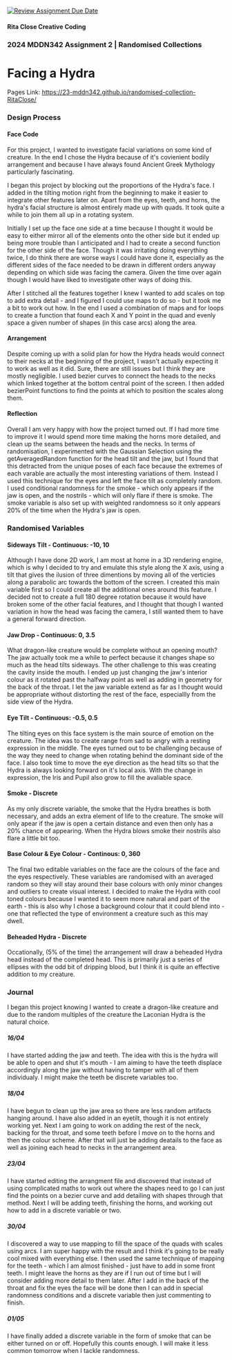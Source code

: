 [![Review Assignment Due Date](https://classroom.github.com/assets/deadline-readme-button-24ddc0f5d75046c5622901739e7c5dd533143b0c8e959d652212380cedb1ea36.svg)](https://classroom.github.com/a/uYb6fuja)
#### Rita Close Creative Coding
### 2024 MDDN342 Assignment 2 | Randomised Collections
# Facing a Hydra
Pages Link: https://23-mddn342.github.io/randomised-collection-RitaClose/

### Design Process

#### Face Code
For this project, I wanted to investigate facial variations on some kind of creature. In the end I chose the Hydra because of it's covienient bodily arrangement and because I have always found Ancient Greek Mythology particularly fascinating.

I began this project by blocking out the proportions of the Hydra's face. I added in the tilting motion right from the beginning to make it easier to integrate other features later on. Apart from the eyes, teeth, and horns, the hydra's facial structure is almost entirely made up with quads. It took quite a while to join them all up in a rotating system.

Initially I set up the face one side at a time because I thought it would be easy to either mirror all of the elements onto the other side but it ended up being more trouble than I anticipated and I had to create a second function for the other side of the face. Though it was irritating doing everything twice, I do think there are worse ways I could have done it, especially as the different sides of the face needed to be drawn in different orders anyway depending on which side was facing the camera. Given the time over again though I would have liked to investigate other ways of doing this.

After I stitched all the features together I knew I wanted to add scales on top to add extra detail - and I figured I could use maps to do so - but it took me a bit to work out how. In the end I used a combination of maps and for loops to create a function that found each X and Y point in the quad and evenly space a given number of shapes (in this case arcs) along the area.

#### Arrangement
Despite coming up with a solid plan for how the Hydra heads would connect to their necks at the beginning of the project, I wasn't actually expecting it to work as well as it did. Sure, there are still issues but I think they are mostly negligible. I used bezier curves to connect the heads to the necks which linked together at the bottom central point of the screen. I then added bezierPoint functions to find the points at which to position the scales along them.

#### Reflection
Overall I am very happy with how the project turned out. If I had more time to improve it I would spend more time making the horns more detailed, and clean up the seams between the heads and the necks.
In terms of randomisation, I experimented with the Gaussian Selection using the getAveragedRandom function for the head tilt and the jaw, but I found that this detracted from the unique poses of each face because the extremes of each varable are actually the most interesting variations of them. Instead I used this technique for the eyes and left the face tilt as completely random. I used conditional randomness for the smoke - which only appears if the jaw is open, and the nostrils - which will only flare if there is smoke. The smoke variable is also set up with weighted randomness so it only appears 20% of the time when the Hydra's jaw is open.

### Randomised Variables
#### Sideways Tilt - Continuous: -10, 10
Although I have done 2D work, I am most at home in a 3D rendering engine, which is why I decided to try and emulate this style along the X axis, using a tilt that gives the ilusion of three dimentions by moving all of the verticies along a parabolic arc towards the bottom of the screen. I created this main variable first so I could create all the additional ones around this feature. I decided not to create a full 180 degree rotation because it would have broken some of the other facial features, and I thought that though I wanted variation in how the head was facing the camera, I still wanted them to have a general forward direction.

#### Jaw Drop - Continuous: 0, 3.5
What dragon-like creature would be complete without an opening mouth? The jaw actually took me a while to perfect because it changes shape so much as the head tilts sideways. The other challenge to this was creating the cavity inside the mouth. I ended up just changing the jaw's interior colour as it rotated past the halfway point as well as adding in geometry for the back of the throat. I let the jaw variable extend as far as I thought would be appropriate without distorting the rest of the face, especiallly from the side view of the Hydra.

#### Eye Tilt - Continuous: -0.5, 0.5
The tilting eyes on this face system is the main source of emotion on the creature. The idea was to create range from sad to angry with a resting expression in the middle. The eyes turned out to be challenging because of the way they need to change when rotating behind the dominant side of the face. I also took time to move the eye direction as the head tilts so that the Hydra is always looking forward on it's local axis. With the change in expression, the Iris and Pupil also grow to fill the avaliable space.

#### Smoke - Discrete
As my only discrete variable, the smoke that the Hydra breathes is both necessary, and adds an extra element of life to the creature. The smoke will only apear if the jaw is open a certain distance and even then only has a 20% chance of appearing. When the Hydra blows smoke their nostrils also flare a little bit too.

#### Base Colour & Eye Colour - Continous: 0, 360
The final two editable variables on the face are the colours of the face and the eyes respectively. These variables are randomised with an averaged random so they will stay around their base colours with only minor changes and outliers to create visual interest. I decided to make the Hydra with cool toned colours because I wanted it to seem more natural and part of the earth - this is also why I chose a background colour that it could blend into - one that reflected the type of environment a creature such as this may dwell.

#### Beheaded Hydra - Discrete
Occationally, (5% of the time) the arrangement will draw a beheaded Hydra head instead of the completed head. This is primarily just a series of ellipses with the odd bit of dripping blood, but I think it is quite an effective addition to my creature.

### Journal
I began this project knowing I wanted to create a dragon-like creature and due to the random multiples of the creature the Laconian Hydra is the natural choice.

##### 16/04
I have started adding the jaw and teeth. The idea with this is the hydra will be able to open and shut it's mouth - I am aiming to have the teeth displace accordingly along the jaw without having to tamper with all of them individualy. I might make the teeth be discrete variables too.

##### 18/04
I have begun to clean up the jaw area so there are less random artifacts hanging around. I have also added in an eyetilt, though it is not entirely working yet. Next I am going to work on adding the rest of the neck, backing for the throat, and some teeth before I move on to the horns and then the colour scheme. After that will just be adding deatails to the face as well as joining each head to necks in the arrangement area.

##### 23/04
I have started editing the arrangment file and discovered that instead of using complicated maths to work out where the shapes need to go I can just find the points on a bezier curve and add detailing with shapes through that method. Next I will be adding teeth, finishing the horns, and working out how to add in a discrete variable or two.

##### 30/04
I discovered a way to use mapping to fill the space of the quads with scales using arcs. I am super happy with the result and I think it's going to be really cool mixed with everything else. I then used the same technique of mapping for the teeth - which I am almost finished - just have to add in some front teeth. I might leave the horns as they are if I run out of time but I will consider adding more detail to them later. After I add in the back of the throat and fix the eyes the face will be done then I can add in special randomness conditions and a discrete variable then just commenting to finish.

##### 01/05
I have finally added a discrete variable in the form of smoke that can be either turned on or off. Hopefully this counts enough. I will make it less common tomorrow when I tackle randomness.